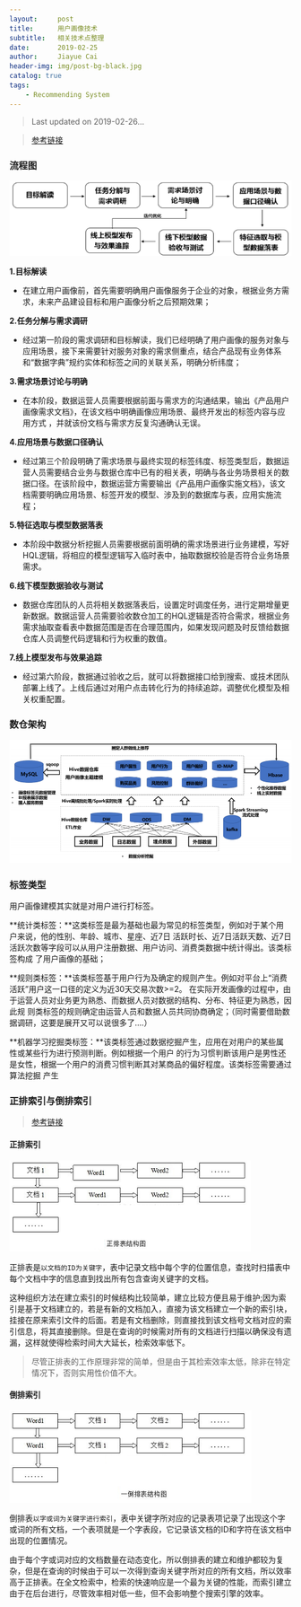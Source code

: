 ```yaml
---
layout:     post
title:      用户画像技术
subtitle:   相关技术点整理
date:       2019-02-25
author:     Jiayue Cai
header-img: img/post-bg-black.jpg
catalog: true
tags:
    - Recommending System
---
```


> Last updated on 2019-02-26... 

> [参考链接](https://ask.hellobi.com/blog/pythoncrawl)

### 流程图

![](/img/post/20190225/1.png)

**1.目标解读**
- 在建立用户画像前，首先需要明确用户画像服务于企业的对象，根据业务方需求，未来产品建设目标和用户画像分析之后预期效果；

**2.任务分解与需求调研**
- 经过第一阶段的需求调研和目标解读，我们已经明确了用户画像的服务对象与应用场景，接下来需要针对服务对象的需求侧重点，结合产品现有业务体系和“数据字典”规约实体和标签之间的关联关系，明确分析纬度；

**3.需求场景讨论与明确**
- 在本阶段，数据运营人员需要根据前面与需求方的沟通结果，输出《产品用户画像需求文档》，在该文档中明确画像应用场景、最终开发出的标签内容与应用方式 ，并就该份文档与需求方反复沟通确认无误。

**4.应用场景与数据口径确认**
- 经过第三个阶段明确了需求场景与最终实现的标签纬度、标签类型后，数据运营人员需要结合业务与数据仓库中已有的相关表，明确与各业务场景相关的数据口径。在该阶段中，数据运营方需要输出《产品用户画像实施文档》，该文档需要明确应用场景、标签开发的模型、涉及到的数据库与表，应用实施流程；

**5.特征选取与模型数据落表**
- 本阶段中数据分析挖掘人员需要根据前面明确的需求场景进行业务建模，写好HQL逻辑，将相应的模型逻辑写入临时表中，抽取数据校验是否符合业务场景需求。

**6.线下模型数据验收与测试**
- 数据仓库团队的人员将相关数据落表后，设置定时调度任务，进行定期增量更新数据。数据运营人员需要验收数仓加工的HQL逻辑是否符合需求，根据业务需求抽取查看表中数据范围是否在合理范围内，如果发现问题及时反馈给数据仓库人员调整代码逻辑和行为权重的数值。

**7.线上模型发布与效果追踪**
- 经过第六阶段，数据通过验收之后，就可以将数据接口给到搜索、或技术团队部署上线了。上线后通过对用户点击转化行为的持续追踪，调整优化模型及相关权重配置。

### 数仓架构

![](/img/post/20190225/4.png)

### 标签类型

用户画像建模其实就是对用户进行打标签。

**统计类标签：**这类标签是最为基础也最为常见的标签类型，例如对于某个用户来说，他的性别、年龄、城市、星座、近7日
活跃时长、近7日活跃天数、近7日活跃次数等字段可以从用户注册数据、用户访问、消费类数据中统计得出。该类标签构成
了用户画像的基础；

**规则类标签：**该类标签基于用户行为及确定的规则产生。例如对平台上“消费活跃”用户这一口径的定义为近30天交易次数>=2。
在实际开发画像的过程中，由于运营人员对业务更为熟悉、而数据人员对数据的结构、分布、特征更为熟悉，因此规
则类标签的规则确定由运营人员和数据人员共同协商确定；（同时需要借助数据调研，这要是展开又可以说很多了….）

**机器学习挖掘类标签：**该类标签通过数据挖掘产生，应用在对用户的某些属性或某些行为进行预测判断。例如根据一个用户
的行为习惯判断该用户是男性还是女性，根据一个用户的消费习惯判断其对某商品的偏好程度。该类标签需要通过算法挖掘
产生

### 正排索引与倒排索引

> [参考链接](https://www.cnblogs.com/up-farm/p/7639158.html)

#### 正排索引

![](/img/post/20190225/2.png)

正排表是`以文档的ID为关键字`，表中记录文档中每个字的位置信息，查找时扫描表中每个文档中字的信息直到找出所有包含查询关键字的文档。

这种组织方法在建立索引的时候结构比较简单，建立比较方便且易于维护;因为索引是基于文档建立的，若是有新的文档加入，直接为该文档建立一个新的索引块，挂接在原来索引文件的后面。若是有文档删除，则直接找到该文档号文档对应的索引信息，将其直接删除。但是在查询的时候需对所有的文档进行扫描以确保没有遗漏，这样就使得检索时间大大延长，检索效率低下。

> 尽管正排表的工作原理非常的简单，但是由于其检索效率太低，除非在特定情况下，否则实用性价值不大。

#### 倒排索引

![](/img/post/20190225/3.png)

倒排表`以字或词为关键字进行索引`，表中关键字所对应的记录表项记录了出现这个字或词的所有文档，一个表项就是一个字表段，它记录该文档的ID和字符在该文档中出现的位置情况。

由于每个字或词对应的文档数量在动态变化，所以倒排表的建立和维护都较为复杂，但是在查询的时候由于可以一次得到查询关键字所对应的所有文档，所以效率高于正排表。在全文检索中，检索的快速响应是一个最为关键的性能，而索引建立由于在后台进行，尽管效率相对低一些，但不会影响整个搜索引擎的效率。











